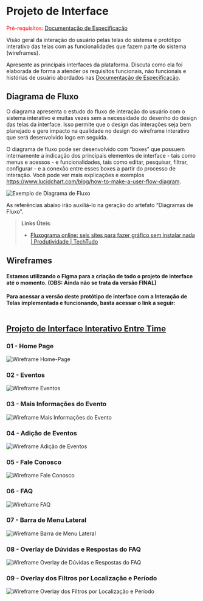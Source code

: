 
# Projeto de Interface

<span style="color:red">Pré-requisitos: <a href="2-Especificação do Projeto.md"> Documentação de Especificação</a></span>

Visão geral da interação do usuário pelas telas do sistema e protótipo interativo das telas com as funcionalidades que fazem parte do sistema (wireframes).

 Apresente as principais interfaces da plataforma. Discuta como ela foi elaborada de forma a atender os requisitos funcionais, não funcionais e histórias de usuário abordados nas <a href="2-Especificação do Projeto.md"> Documentação de Especificação</a>.

## Diagrama de Fluxo

O diagrama apresenta o estudo do fluxo de interação do usuário com o sistema interativo e  muitas vezes sem a necessidade do desenho do design das telas da interface. Isso permite que o design das interações seja bem planejado e gere impacto na qualidade no design do wireframe interativo que será desenvolvido logo em seguida.

O diagrama de fluxo pode ser desenvolvido com “boxes” que possuem internamente a indicação dos principais elementos de interface - tais como menus e acessos - e funcionalidades, tais como editar, pesquisar, filtrar, configurar - e a conexão entre esses boxes a partir do processo de interação. Você pode ver mais explicações e exemplos https://www.lucidchart.com/blog/how-to-make-a-user-flow-diagram.

![Exemplo de Diagrama de Fluxo](img/diagramafluxo2.jpg)

As referências abaixo irão auxiliá-lo na geração do artefato “Diagramas de Fluxo”.

> **Links Úteis**:
> - [Fluxograma online: seis sites para fazer gráfico sem instalar nada | Produtividade | TechTudo](https://www.techtudo.com.br/listas/2019/03/fluxograma-online-seis-sites-para-fazer-grafico-sem-instalar-nada.ghtml)

## Wireframes
#### Estamos utilizando o Figma para a criação de todo o projeto de interface até o momento. (OBS: Ainda não se trata da versão FINAL)</br>
#### Para acessar a versão deste protótipo de interface com a Interação de Telas implementada e funcionando, basta acessar o link a seguir: </br></br> <a href="https://www.figma.com/proto/YgcLMeRdBzlQvWTvhpO6Nw/Protótipo-(Entre-Time)?type=design&node-id=9-26&t=m9LRIiROAHhqwA8b-0&scaling=min-zoom&page-id=0%3A1&starting-point-node-id=9%3A26"><h2>Projeto de Interface Interativo Entre Time</h2></a>


### 01 - Home Page
![Wireframe Home-Page](https://github.com/ICEI-PUC-Minas-PMV-ADS/pmv-ads-2023-2-e3-proj-mov-t1-entre-time/blob/495f8702de9ec9b2362d3e6cc1301ca33d358ba2/docs/img/Home_Page%20-%20Wireframes.JPG)

### 02 - Eventos
![Wireframe Eventos](https://github.com/ICEI-PUC-Minas-PMV-ADS/pmv-ads-2023-2-e3-proj-mov-t1-entre-time/blob/495f8702de9ec9b2362d3e6cc1301ca33d358ba2/docs/img/Eventos%20-%20Wireframes.JPG)

### 03 - Mais Informações do Evento
![Wireframe Mais Informações do Evento](https://github.com/ICEI-PUC-Minas-PMV-ADS/pmv-ads-2023-2-e3-proj-mov-t1-entre-time/blob/495f8702de9ec9b2362d3e6cc1301ca33d358ba2/docs/img/Mais%20informa%C3%A7%C3%B5es%20do%20Evento%20-%20Wireframes.JPG)

### 04 - Adição de Eventos
![Wireframe Adição de Eventos](https://github.com/ICEI-PUC-Minas-PMV-ADS/pmv-ads-2023-2-e3-proj-mov-t1-entre-time/blob/495f8702de9ec9b2362d3e6cc1301ca33d358ba2/docs/img/Adi%C3%A7%C3%A3o%20de%20Eventos%20-%20Wireframes.JPG)

### 05 - Fale Conosco
![Wireframe Fale Conosco](https://github.com/ICEI-PUC-Minas-PMV-ADS/pmv-ads-2023-2-e3-proj-mov-t1-entre-time/blob/495f8702de9ec9b2362d3e6cc1301ca33d358ba2/docs/img/Fale%20Conosco%20-%20Wireframes.JPG)

### 06 - FAQ
![Wireframe FAQ](https://github.com/ICEI-PUC-Minas-PMV-ADS/pmv-ads-2023-2-e3-proj-mov-t1-entre-time/blob/495f8702de9ec9b2362d3e6cc1301ca33d358ba2/docs/img/FAQ%20-%20Wireframes.JPG)</br>

### 07 - Barra de Menu Lateral
![Wireframe Barra de Menu Lateral](https://github.com/ICEI-PUC-Minas-PMV-ADS/pmv-ads-2023-2-e3-proj-mov-t1-entre-time/blob/495f8702de9ec9b2362d3e6cc1301ca33d358ba2/docs/img/Barra%20de%20Menu%20Lateral%20-%20Wireframes.JPG)

### 08 - Overlay de Dúvidas e Respostas do FAQ
![Wireframe Overlay de Dúvidas e Respostas do FAQ](https://github.com/ICEI-PUC-Minas-PMV-ADS/pmv-ads-2023-2-e3-proj-mov-t1-entre-time/blob/495f8702de9ec9b2362d3e6cc1301ca33d358ba2/docs/img/Overlay%20de%20D%C3%BAvidas%20e%20Respostas%20do%20FAQ%20-%20Wireframes.JPG)

### 09 - Overlay dos Filtros por Localização e Período
![Wireframe Overlay dos Filtros por Localização e Período](https://github.com/ICEI-PUC-Minas-PMV-ADS/pmv-ads-2023-2-e3-proj-mov-t1-entre-time/blob/495f8702de9ec9b2362d3e6cc1301ca33d358ba2/docs/img/Overlay%20dos%20Filtros%20por%20Localiza%C3%A7%C3%A3o%20e%20Per%C3%ADodo%20-%20Wireframes.JPG)


